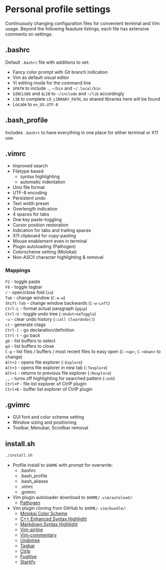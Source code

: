 # Personal profile settings

Continuously changing configuration files for convenient terminal and Vim
usage. Beyond the following feauture listings, each file has extensive comments
on settings.

## .bashrc

Default `.bashrc` file with additions to set:

- Fancy color prompt with Git branch indication
- Vim as default visual editor
- Vi editing mode for the command line
- `$PATH` to include `.`, `~/bin` and `~/.local/bin`
- `$INCLUDE` and `$LIB` to `~/include` and `~/lib` accordingly
- `LIB` to complete `LD_LIBRARY_PATH`, so shared libraries here will be found
- Locale to `en_US.UTF-8`

## .bash_profile

Includes `.bashrc` to have everything in one place for either terminal or X11
use.

## .vimrc

- Improved search
- Filetype based
    - syntax highlighting
    - automatic indentation
- Unix file format
- UTF-8 encoding
- Persistent undo
- Text width preset
- Overlength indication
- 4 spaces for tabs
- One key paste-toggling
- Cursor position restoration
- Indication for tabs and trailing spaces
- X11 clipboard for copy-pasting
- Mouse enablement even in terminal
- Plugin autoloading (Pathogen)
- Colorscheme setting (Molokai)
- Non-ASCII character highlighting & removal

### Mappings

`F2` - toggle paste  
`F8` - toggle tagbar  
`/` - open/close fold (`za`)  
`Tab` - change window (`C-w-w`)  
`Shift-Tab` - change window backwards (`C-w-Left`)  
`Ctrl-L` - format actual paragraph (`gqip`)  
`Ctrl-U` - toggle undo tree (`:UndotreeToggle`)  
`-u` - clear undo history (`:call ClearUndo()`)  
`ct` - generate ctags  
`Ctrl-]` - go declaration/definition  
`Ctrl-t` - go back  
`gb` - list buffers to select  
`gd` - list buffers to close  
`C-p` - list files / buffers / most recent files to easy open (`C-<up>`, `C-<down>` to change)  
`Alt+2` - opens file explorer (`:Explore`)  
`Alt+3` - opens file explorer in new tab (`:Texplore`)  
`Alt+1` - returns to previous file explorer (`:Rexplore`)  
`,,` - turns off highlighting for searched pattern (`:noh`)  
`Ctrl+P` - file list explorer of CtrlP plugin  
`Ctrl+B` - buffer list explorer of CtrlP plugin  

## .gvimrc

- GUI font and color scheme setting
- Window sizing and positioning
- Toolbar, Menubar, Scrollbar removal


## install.sh

```bash
./install.sh
```

- Profile install to `$HOME` with prompt for overwrite:
    - .bashrc
    - .bash_profile
    - .bash_aliases
    - .vimrc
    - .gvimrc
- Vim plugin autoloader download to `$HOME/.vim/autoload/`:
    - [Pathogen](https://tpo.pe/pathogen.vim)
- Vim plugin cloning from GitHub to `$HOME/.vim/bundle/`:
    - [Molokai Color Scheme](https://github.com/tomasr/molokai)
    - [C++ Enhanced Syntax Highlight](https://github.com/octol/vim-cpp-enhanced-highlight)
    - [Markdown Syntax Highlight](https://github.com/plasticboy/vim-markdown)
    - [Vim-airline](https://github.com/bling/vim-airline)
    - [Vim-commentary](https://github.com/tpope/vim-commentary)
    - [Undotree](https://github.com/mbbill/undotree)
    - [Tagbar](https://github.com/majutsushi/tagbar")
    - [Ctrlp](https://github.com/ctrlpvim/ctrlp.vim")
    - [Fugitive](https://github.com/tpope/vim-fugitive.git)
    - [Startify](https://github.com/mhinz/vim-startify")
